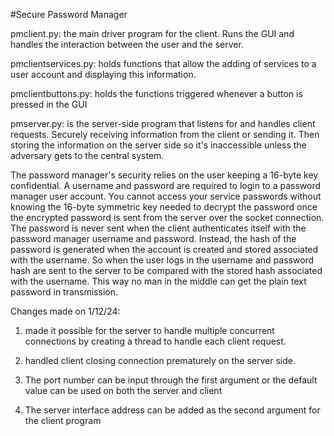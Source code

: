 #Secure Password Manager

pmclient.py: the main driver program for the client. Runs the GUI and handles the interaction between the user and the server.
  
  pmclientservices.py: holds functions that allow the adding of services to a user account and displaying this information.
  
  pmclientbuttons.py: holds the functions triggered whenever a button is pressed in the GUI

pmserver.py: is the server-side program that listens for and handles client requests. Securely receiving information from the
client or sending it. Then storing the information on the server side so it's inaccessible unless the adversary gets to the central 
system.


The password manager's security relies on the user keeping a 16-byte key confidential.
A username and password are required to login to a password manager user account. You cannot
access your service passwords without knowing the 16-byte symmetric key needed to decrypt the
password once the encrypted password is sent from the server over the socket connection. The password is 
never sent when the client authenticates itself with the password manager username and password. Instead,
the hash of the password is generated when the account is created and stored associated with the username. So
when the user logs in the username and password hash are sent to the server to be compared with the stored hash
associated with the username. This way no man in the middle can get the plain text password in transmission.


Changes made on 1/12/24:

1. made it possible for the server to handle multiple concurrent connections by creating a thread to handle each client request.

2. handled client closing connection prematurely on the server side.

3. The port number can be input through the first argument or the default value can be used on both the server and client

4. The server interface address can be added as the second argument for the client program
